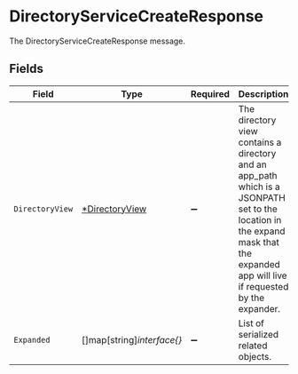 # DirectoryServiceCreateResponse

The DirectoryServiceCreateResponse message.


## Fields

| Field                                                                                                                                                                            | Type                                                                                                                                                                             | Required                                                                                                                                                                         | Description                                                                                                                                                                      |
| -------------------------------------------------------------------------------------------------------------------------------------------------------------------------------- | -------------------------------------------------------------------------------------------------------------------------------------------------------------------------------- | -------------------------------------------------------------------------------------------------------------------------------------------------------------------------------- | -------------------------------------------------------------------------------------------------------------------------------------------------------------------------------- |
| `DirectoryView`                                                                                                                                                                  | [*DirectoryView](../../models/shared/directoryview.md)                                                                                                                           | :heavy_minus_sign:                                                                                                                                                               | The directory view contains a directory and an app_path which is a JSONPATH set to the location in the expand mask that the expanded app will live if requested by the expander. |
| `Expanded`                                                                                                                                                                       | []map[string]*interface{}*                                                                                                                                                       | :heavy_minus_sign:                                                                                                                                                               | List of serialized related objects.                                                                                                                                              |